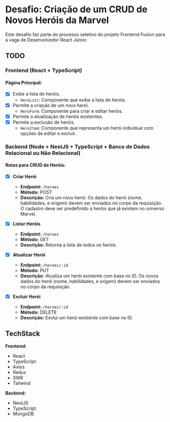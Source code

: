 # Desafio: Criação de um CRUD de Novos Heróis da Marvel

Este desafio faz parte do processo seletivo do projeto Frontend Fusion para a vaga de Desenvolvedor React Júnior.

## TODO

### Frontend (React + TypeScript)

#### Página Principal:
- [x] Exibe a lista de heróis.
    - `HeroList`: Componente que exibe a lista de heróis.
- [x] Permite a criação de um novo herói.
    - `HeroForm`: Componente para criar e editar heróis.
- [x] Permite a atualização de heróis existentes.
- [x] Permite a exclusão de heróis.
    - `HeroItem`: Componente que representa um herói individual com opções de editar e excluir.

### Backend (Node + NestJS + TypeScript + Banco de Dados Relacional ou Não Relacional)

#### Rotas para CRUD de Heróis:

- [x] **Criar Herói**
  - **Endpoint:** `/heroes`
  - **Método:** POST
  - **Descrição:** Cria um novo herói. Os dados do herói (nome, habilidades, e origem) devem ser enviados no corpo da requisição. O cadastro deve ser predefinido a heróis que já existem no universo Marvel.

- [x] **Listar Heróis**
  - **Endpoint:** `/heroes`
  - **Método:** GET
  - **Descrição:** Retorna a lista de todos os heróis.

- [x] **Atualizar Herói**
  - **Endpoint:** `/heroes/:id`
  - **Método:** PUT
  - **Descrição:** Atualiza um herói existente com base no ID. Os novos dados do herói (nome, habilidades, e origem) devem ser enviados no corpo da requisição.

- [x] **Excluir Herói**
  - **Endpoint:** `/heroes/:id`
  - **Método:** DELETE
  - **Descrição:** Exclui um herói existente com base no ID.

## TechStack

**Frontend:**
- React
- TypeScript.
- Axios
- Redux
- SWR
- Tailwind

**Backend:**
- NestJS
- TypeScript.
- MongoDB


